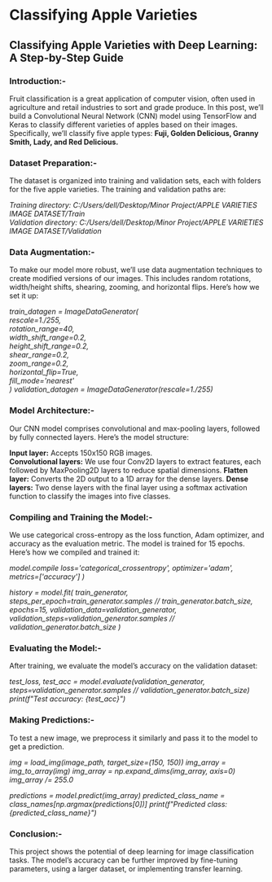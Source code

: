 # Classifying Apple Varieties

## Classifying Apple Varieties with Deep Learning: A Step-by-Step Guide

### Introduction:-<br>
Fruit classification is a great application of computer vision, often used in agriculture and retail industries to sort and grade produce. In this post, we’ll build a Convolutional Neural Network (CNN) model using TensorFlow and Keras to classify different varieties of apples based on their images. Specifically, we’ll classify five apple types: **Fuji, Golden Delicious, Granny Smith, Lady, and Red Delicious.**

### Dataset Preparation:-<br>
The dataset is organized into training and validation sets, each with folders for the five apple varieties. The training and validation paths are:

*Training directory: C:/Users/dell/Desktop/Minor Project/APPLE VARIETIES IMAGE DATASET/Train<br>
Validation directory: C:/Users/dell/Desktop/Minor Project/APPLE VARIETIES IMAGE DATASET/Validation*

### Data Augmentation:-<br>
To make our model more robust, we’ll use data augmentation techniques to create modified versions of our images. This includes random rotations, width/height shifts, shearing, zooming, and horizontal flips. Here’s how we set it up:

*train_datagen = ImageDataGenerator(<br>
    rescale=1./255,<br>
    rotation_range=40,<br>
    width_shift_range=0.2,<br>
    height_shift_range=0.2,<br>
    shear_range=0.2,<br>
    zoom_range=0.2,<br>
    horizontal_flip=True,<br>
    fill_mode='nearest'<br>
)*
*validation_datagen = ImageDataGenerator(rescale=1./255)*

### Model Architecture:-<br>
Our CNN model comprises convolutional and max-pooling layers, followed by fully connected layers. Here’s the model structure:<br>

**Input layer:** Accepts 150x150 RGB images.<br>
**Convolutional layers:** We use four Conv2D layers to extract features, each followed by MaxPooling2D layers to reduce spatial dimensions.
**Flatten layer:** Converts the 2D output to a 1D array for the dense layers.
**Dense layers:** Two dense layers with the final layer using a softmax activation function to classify the images into five classes.

### Compiling and Training the Model:-<br>
We use categorical cross-entropy as the loss function, Adam optimizer, and accuracy as the evaluation metric. The model is trained for 15 epochs. Here’s how we compiled and trained it:<br>

*model.compile
    loss='categorical_crossentropy',
    optimizer='adam',<br>
    metrics=['accuracy']
)*

*history = model.fit(
    train_generator,
    steps_per_epoch=train_generator.samples // train_generator.batch_size,
    epochs=15,
    validation_data=validation_generator,
    validation_steps=validation_generator.samples // validation_generator.batch_size
)*

### Evaluating the Model:-<br>
After training, we evaluate the model’s accuracy on the validation dataset:<br>

*test_loss, test_acc = model.evaluate(validation_generator, steps=validation_generator.samples // validation_generator.batch_size)
print(f"Test accuracy: {test_acc}")*

### Making Predictions:-<br>
To test a new image, we preprocess it similarly and pass it to the model to get a prediction.<br>

*img = load_img(image_path, target_size=(150, 150))
img_array = img_to_array(img)
img_array = np.expand_dims(img_array, axis=0)
img_array /= 255.0*

*predictions = model.predict(img_array)
predicted_class_name = class_names[np.argmax(predictions[0])]
print(f"Predicted class: {predicted_class_name}")*

### Conclusion:-<br>
This project shows the potential of deep learning for image classification tasks. The model’s accuracy can be further improved by fine-tuning parameters, using a larger dataset, or implementing transfer learning.

